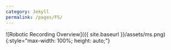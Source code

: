 ```yaml
---
category: Jekyll
permalink: /pages/FS/
---
```


![Robotic Recording Overview]({{ site.baseurl }}/assets/ms.png){:style="max-width: 100%; height: auto;"}
